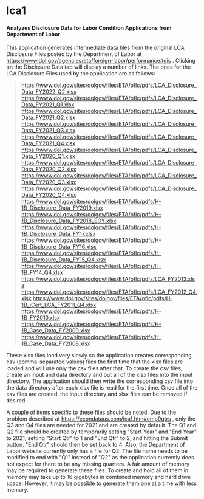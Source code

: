 # lca1
#### Analyzes Disclosure Data for Labor Condition Applications from Department of Labor

This application generates intermediate data files from the original LCA Disclosure Files posted by the Department of Labor at
https://www.dol.gov/agencies/eta/foreign-labor/performance#dis .  Clicking on the Disclosure Data tab will display a number of links.
The ones for the LCA Disclosure Files used by the application are as follows:

> https://www.dol.gov/sites/dolgov/files/ETA/oflc/pdfs/LCA_Disclosure_Data_FY2022_Q2.xlsx
> https://www.dol.gov/sites/dolgov/files/ETA/oflc/pdfs/LCA_Disclosure_Data_FY2021_Q1.xlsx
> https://www.dol.gov/sites/dolgov/files/ETA/oflc/pdfs/LCA_Disclosure_Data_FY2021_Q2.xlsx
> https://www.dol.gov/sites/dolgov/files/ETA/oflc/pdfs/LCA_Disclosure_Data_FY2021_Q3.xlsx
> https://www.dol.gov/sites/dolgov/files/ETA/oflc/pdfs/LCA_Disclosure_Data_FY2021_Q4.xlsx
> https://www.dol.gov/sites/dolgov/files/ETA/oflc/pdfs/LCA_Disclosure_Data_FY2020_Q1.xlsx
> https://www.dol.gov/sites/dolgov/files/ETA/oflc/pdfs/LCA_Disclosure_Data_FY2020_Q2.xlsx
> https://www.dol.gov/sites/dolgov/files/ETA/oflc/pdfs/LCA_Disclosure_Data_FY2020_Q3.xlsx
> https://www.dol.gov/sites/dolgov/files/ETA/oflc/pdfs/LCA_Disclosure_Data_FY2020_Q4.xlsx
> https://www.dol.gov/sites/dolgov/files/ETA/oflc/pdfs/H-1B_Disclosure_Data_FY2019.xlsx
> https://www.dol.gov/sites/dolgov/files/ETA/oflc/pdfs/H-1B_Disclosure_Data_FY2018_EOY.xlsx
> https://www.dol.gov/sites/dolgov/files/ETA/oflc/pdfs/H-1B_Disclosure_Data_FY17.xlsx
> https://www.dol.gov/sites/dolgov/files/ETA/oflc/pdfs/H-1B_Disclosure_Data_FY16.xlsx
> https://www.dol.gov/sites/dolgov/files/ETA/oflc/pdfs/H-1B_Disclosure_Data_FY15_Q4.xlsx
> https://www.dol.gov/sites/dolgov/files/ETA/oflc/pdfs/H-1B_FY14_Q4.xlsx
> https://www.dol.gov/sites/dolgov/files/ETA/oflc/pdfs/LCA_FY2013.xlsx
> https://www.dol.gov/sites/dolgov/files/ETA/oflc/pdfs/LCA_FY2012_Q4.xlsx
> https://www.dol.gov/sites/dolgov/files/ETA/oflc/pdfs/H-1B_iCert_LCA_FY2011_Q4.xlsx
> https://www.dol.gov/sites/dolgov/files/ETA/oflc/pdfs/H-1B_FY2010.xlsx
> https://www.dol.gov/sites/dolgov/files/ETA/oflc/pdfs/H-1B_Case_Data_FY2009.xlsx
> https://www.dol.gov/sites/dolgov/files/ETA/oflc/pdfs/H-1B_Case_Data_FY2008.xlsx

These xlsx files load very slowly so the application creates corresponding csv (comma-separated values) files the first time that the
xlsx files are loaded and will use only the csv files after that.  To create the csv files, create an input and data directory and put
all of the xlsx files into the input directory.  The application should then write the corresponding csv file into the data directory
after each xlsx file is read for the first time.  Once all of the csv files are created, the input directory and xlsx files can be
removed if desired.

A couple of items specific to these files should be noted.  Due to the problem described at https://econdataus.com/lca1.htm#emp9qtrs ,
only the Q3 and Q4 files are needed for 2021 and are created by default.  The Q1 and Q2 file should be created by temporarily setting
"Start Year" and "End Year" to 2021, setting "Start Qtr" to 1 and "End Qtr" to 2, and hitting the Submit button.  "End Qtr" should then
be set back to 4.  Also, the Department of Labor website currently only has a file for Q2.  The file name needs to be modified to end
with "Q1" instead of "Q2" as the application currently does not expect for there to be any missing quarters.  A fair amount of memory
may be required to generate these files.  To create and hold all of them in memory may take up to 16 gigabytes in combined memory and
hard drive space.  However, it may be possible to generate them one at a time with less memory.
